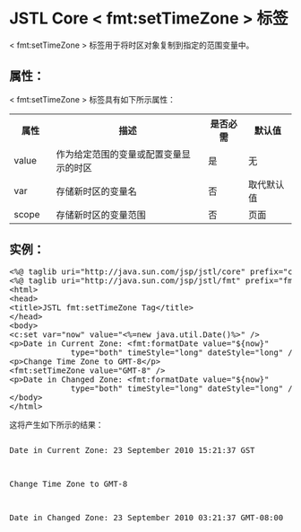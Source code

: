 # JSTL Core < fmt:setTimeZone > 标签

< fmt:setTimeZone > 标签用于将时区对象复制到指定的范围变量中。

## 属性：

< fmt:setTimeZone > 标签具有如下所示属性：

<table class="table table-bordered">
<tr><th style="width:15%">属性</th><th>描述 </th><th>是否必需</th><th>默认值</th></tr>
<tr><td>value</td><td>作为给定范围的变量或配置变量显示的时区</td><td>是</td><td>无</td></tr>
<tr><td>var</td><td>存储新时区的变量名</td><td>否</td><td>取代默认值</td></tr>
<tr><td>scope</td><td>存储新时区的变量范围</td><td>否</td><td>页面</td></tr>
</table>

## 实例：

<pre class="prettyprint notranslate tryit">
&lt;%@ taglib uri="http://java.sun.com/jsp/jstl/core" prefix="c" %&gt;
&lt;%@ taglib uri="http://java.sun.com/jsp/jstl/fmt" prefix="fmt" %&gt;
&lt;html&gt;
&lt;head&gt;
&lt;title&gt;JSTL fmt:setTimeZone Tag&lt;/title&gt;
&lt;/head&gt;
&lt;body&gt;
&lt;c:set var="now" value="&lt;%=new java.util.Date()%&gt;" /&gt;
&lt;p&gt;Date in Current Zone: &lt;fmt:formatDate value="${now}" 
             type="both" timeStyle="long" dateStyle="long" /&gt;&lt;/p&gt;
&lt;p&gt;Change Time Zone to GMT-8&lt;/p&gt;
&lt;fmt:setTimeZone value="GMT-8" /&gt;
&lt;p&gt;Date in Changed Zone: &lt;fmt:formatDate value="${now}" 
             type="both" timeStyle="long" dateStyle="long" /&gt;&lt;/p&gt;
&lt;/body&gt;
&lt;/html&gt;
</pre>

这将产生如下所示的结果：

<pre class="result notranslate">
<p>Date in Current Zone: 23 September 2010 15:21:37 GST</p>
<p>Change Time Zone to GMT-8</p>
<p>Date in Changed Zone: 23 September 2010 03:21:37 GMT-08:00</p>
</pre>
